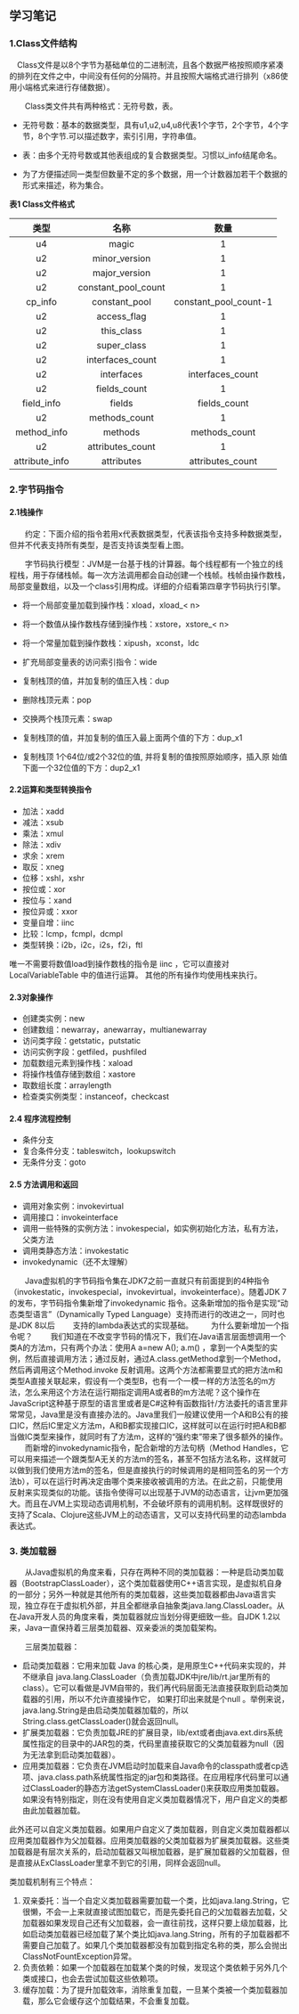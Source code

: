 ## 学习笔记

### 1.Class文件结构

&emsp;Class文件是以8个字节为基础单位的二进制流，且各个数据严格按照顺序紧凑的排列在文件之中，中间没有任何的分隔符。并且按照大端格式进行排列（x86使用小端格式来进行存储数据）。

&emsp;&emsp;Class类文件共有两种格式：无符号数，表。

- 无符号数：基本的数据类型，具有u1,u2,u4,u8代表1个字节，2个字节，4个字节，8个字节.可以描述数字，索引引用，字符串值。

- 表：由多个无符号数或其他表组成的复合数据类型。习惯以_info结尾命名。

- 为了方便描述同一类型但数量不定的多个数据，用一个计数器加若干个数据的形式来描述，称为集合。

**表1 Class文件格式**

|      类型      |        名称         |         数量          |
| :------------: | :-----------------: | :-------------------: |
|       u4       |        magic        |           1           |
|       u2       |    minor_version    |           1           |
|       u2       |    major_version    |           1           |
|       u2       | constant_pool_count |           1           |
|    cp_info     |    constant_pool    | constant_pool_count-1 |
|       u2       |     access_flag     |           1           |
|       u2       |     this_class      |           1           |
|       u2       |     super_class     |           1           |
|       u2       |  interfaces_count   |           1           |
|       u2       |     interfaces      |   interfaces_count    |
|       u2       |    fields_count     |           1           |
|   field_info   |       fields        |     fields_count      |
|       u2       |    methods_count    |           1           |
|  method_info   |       methods       |     methods_count     |
|       u2       |  attributes_count   |           1           |
| attribute_info |     attributes      |   attributes_count    |

### 2.字节码指令

#### 2.1栈操作

&emsp;&emsp;约定：下面介绍的指令若用x代表数据类型，代表该指令支持多种数据类型，但并不代表支持所有类型，是否支持该类型看上图。

&emsp;&emsp;字节码执行模型：JVM是一台基于栈的计算器。每个线程都有一个独立的线程栈，用于存储栈帧。每一次方法调用都会自动创建一个栈帧。栈帧由操作数栈，局部变量数组，以及一个class引用构成。详细的介绍看第四章字节码执行引擎。

- 将一个局部变量加载到操作栈：xload，xload_< n>
- 将一个数值从操作数栈存储到操作栈：xstore，xstore_< n>
- 将一个常量加载到操作数栈：xipush，xconst，ldc
- 扩充局部变量表的访问索引指令：wide
- 复制栈顶的值，并加复制的值压入栈：dup
- 删除栈顶元素：pop
- 交换两个栈顶元素：swap
- 复制栈顶的值，并加复制的值压入最上面两个值的下方：dup_x1

- 复制栈顶 1个64位/或2个32位的值, 并将复制的值按照原始顺序，插入原
  始值下面一个32位值的下方：dup2_x1

#### 2.2运算和类型转换指令

- 加法：xadd
- 减法：xsub
- 乘法：xmul
- 除法：xdiv
- 求余：xrem
- 取反：xneg
- 位移：xshl，xshr
- 按位或：xor
- 按位与：xand
- 按位异或：xxor
- 变量自增：iinc
- 比较：lcmp，fcmpl，dcmpl
- 类型转换：i2b，i2c，i2s，f2i，ftl

唯一不需要将数值load到操作数栈的指令是 iinc ，它可以直接对 LocalVariableTable 中的值进行运算。 其他的所有操作均使用栈来执行。

#### 2.3对象操作

- 创建类实例：new
- 创建数组：newarray，anewarray，multianewarray
- 访问类字段：getstatic，putstatic
- 访问实例字段：getfiled，pushfiled
- 加载数组元素到操作栈：xaload
- 将操作栈值存储到数组：xastore
- 取数组长度：arraylength
- 检查类实例类型：instanceof，checkcast

#### 2.4 程序流程控制

- 条件分支
- 复合条件分支：tableswitch，lookupswitch
- 无条件分支：goto

#### 2.5 方法调用和返回

- 调用对象实例：invokevirtual
- 调用接口：invokeinterface
- 调用一些特殊的实例方法：invokespecial，如实例初始化方法，私有方法，父类方法
- 调用类静态方法：invokestatic
- invokedynamic（还不太理解）

&emsp;&emsp;Java虚拟机的字节码指令集在JDK7之前一直就只有前面提到的4种指令（invokestatic，invokespecial，invokevirtual，invokeinterface）。随着JDK 7的发布，字节码指令集新增了invokedynamic 指令。这条新增加的指令是实现“动态类型语言”（Dynamically Typed Language）支持而进行的改进之一，同时也是JDK 8以后
&emsp;&emsp;支持的lambda表达式的实现基础。
&emsp;&emsp;为什么要新增加一个指令呢？
&emsp;&emsp;我们知道在不改变字节码的情况下，我们在Java语言层面想调用一个类A的方法m，只有两个办法：使用A a=new A(); a.m() ，拿到一个A类型的实例，然后直接调用方法；通过反射，通过A.class.getMethod拿到一个Method，然后再调用这个Method.invoke 反射调用。这两个方法都需要显式的把方法m和类型A直接关联起来，假设有一个类型B，也有一个一模一样的方法签名的m方法，怎么来用这个方法在运行期指定调用A或者B的m方法呢？这个操作在JavaScript这种基于原型的语言里或者是C#这种有函数指针/方法委托的语言里非常常见，Java里是没有直接办法的。Java里我们一般建议使用一个A和B公有的接口IC，然后IC里定义方法m，A和B都实现接口IC，这样就可以在运行时把A和B都当做IC类型来操作，就同时有了方法m，这样的“强约束”带来了很多额外的操作。
&emsp;&emsp;而新增的invokedynamic指令，配合新增的方法句柄（Method Handles，它可以用来描述一个跟类型A无关的方法m的签名，甚至不包括方法名称，这样就可以做到我们使用方法m的签名，但是直接执行的时候调用的是相同签名的另一个方法b），可以在运行时再决定由哪个类来接收被调用的方法。在此之前，只能使用反射来实现类似的功能。该指令使得可以出现基于JVM的动态语言，让jvm更加强大。而且在JVM上实现动态调用机制，不会破坏原有的调用机制。这样既很好的支持了Scala、Clojure这些JVM上的动态语言，又可以支持代码里的动态lambda表达式。

### 3. 类加载器

&emsp;&emsp;从Java虚拟机的角度来看，只存在两种不同的类加载器：一种是启动类加载器（BootstrapClassLoader），这个类加载器使用C++语言实现，是虚拟机自身的一部分；另外一种就是其他所有的类加载器，这些类加载器都由Java语言实现，独立存在于虚拟机外部，并且全都继承自抽象类java.lang.ClassLoader。从在Java开发人员的角度来看，类加载器就应当划分得更细致一些。自JDK 1.2以来，Java一直保持着三层类加载器、双亲委派的类加载架构。

&emsp;&emsp;三层类加载器：

- 启动类加载器：它用来加载 Java 的核心类，是用原生C++代码来实现的，并不继承自 java.lang.ClassLoader（负责加载JDK中jre/lib/rt.jar里所有的class）。它可以看做是JVM自带的，我们再代码层面无法直接获取到启动类加载器的引用，所以不允许直接操作它， 如果打印出来就是个null 。举例来说，java.lang.String是由启动类加载器加载的，所以String.class.getClassLoader()就会返回null。
- 扩展类加载器：它负责加载JRE的扩展目录，lib/ext或者由java.ext.dirs系统属性指定的目录中的JAR包的类，代码里直接获取它的父类加载器为null（因为无法拿到启动类加载器）。
- 应用类加载器：它负责在JVM启动时加载来自Java命令的classpath或者cp选项、java.class.path系统属性指定的jar包和类路径。在应用程序代码里可以通过ClassLoader的静态方法getSystemClassLoader()来获取应用类加载器。如果没有特别指定，则在没有使用自定义类加载器情况下，用户自定义的类都由此加载器加载。

此外还可以自定义类加载器。如果用户自定义了类加载器，则自定义类加载器都以应用类加载器作为父加载器。应用类加载器的父类加载器为扩展类加载器。这些类加载器是有层次关系的，启动加载器又叫根加载器，是扩展加载器的父加载器，但是直接从ExClassLoader里拿不到它的引用，同样会返回null。

类加载机制有三个特点：

1. 双亲委托：当一个自定义类加载器需要加载一个类，比如java.lang.String，它很懒，不会一上来就直接试图加载它，而是先委托自己的父加载器去加载，父加载器如果发现自己还有父加载器，会一直往前找，这样只要上级加载器，比如启动类加载器已经加载了某个类比如java.lang.String，所有的子加载器都不需要自己加载了。如果几个类加载器都没有加载到指定名称的类，那么会抛出ClassNotFountException异常。
2. 负责依赖：如果一个加载器在加载某个类的时候，发现这个类依赖于另外几个类或接口，也会去尝试加载这些依赖项。
3. 缓存加载：为了提升加载效率，消除重复加载，一旦某个类被一个类加载器加载，那么它会缓存这个加载结果，不会重复加载。